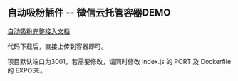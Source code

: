 ## 自动吸粉插件 -- 微信云托管容器DEMO

[自动吸粉完整接入文档](https://zdxf.work/?utm_source=github)

代码下载后，直接上传到容器即可。

项目默认端口为3001，若需要修改，请同时修改 index.js 的 PORT 及 Dockerfile 的 EXPOSE。
